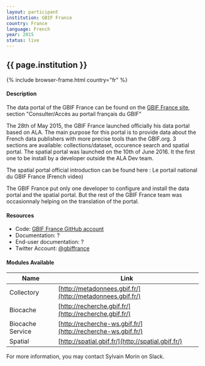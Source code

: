 ```yaml
---
layout: participant
institution: GBIF France
country: France
language: French
year: 2015
status: live
---
```


## {{ page.institution }}

{% include browser-frame.html country="fr" %}

#### Description 

The data portal of the GBIF France can be found on the [GBIF France site](https://www.gbif.fr), section "Consulter/Accès au portail français du GBIF"

The 28th of May 2015, the GBIF France launched officially his data portal based on ALA. The main purpose for this portal is to provide data about the French data publishers with more precise tools than the GBIF.org. 3 sections are available: collections/dataset, occurence search and spatial portal. The spatial portal was launched on the 10th of June 2016. It the first one to be install by a developer outside the ALA Dev team.

The spatial portal official introduction can be found here : Le portail national du GBIF France (French video)

The GBIF France put only one developer to configure and install the data portal and the spatial portal. But the rest of the GBIF France team was occasionnaly helping on the translation of the portal.

#### Resources

- Code: [GBIF France GitHub account](https://github.com/gbiffrance)
- Documentation: ?
- End-user documentation: ?
- Twitter Account: [@gbiffrance](https://twitter.com/gbiffrance)

#### Modules Available 

| Name              | Link                                                          | 
| ------------------|---------------------------------------------------------------|
| Collectory		| [http://metadonnees.gbif.fr/](http://metadonnees.gbif.fr/)    |
| Biocache          | [http://recherche.gbif.fr/](http://recherche.gbif.fr/)        |
| Biocache Service  | [http://recherche-ws.gbif.fr/](http://recherche-ws.gbif.fr/)  |
| Spatial           | [http://spatial.gbif.fr/](http://spatial.gbif.fr/)            |



For more information, you may contact Sylvain Morin on Slack.
